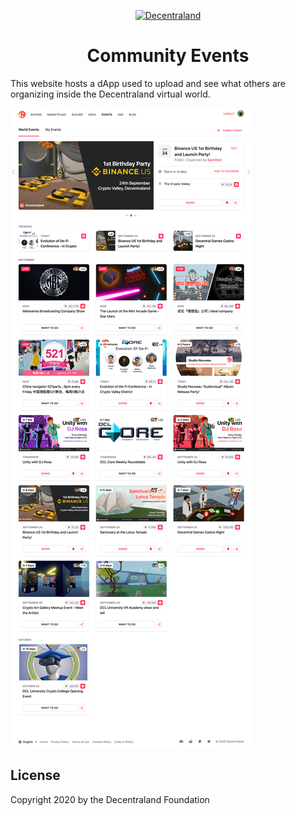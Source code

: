 <p align="center">
  <a href="https://events.decentraland.org">
    <img alt="Decentraland" src="https://decentraland.org/images/logo.png" width="60" />
  </a>
</p>
<h1 align="center">
  Community Events
</h1>

This website hosts a dApp used to upload and see what others are organizing inside the Decentraland virtual world.

![Screenshot of events.decentraland.org taken in Septembre 2020](events.screenshot.2020.09.18.png)

## License

Copyright 2020 by the Decentraland Foundation
